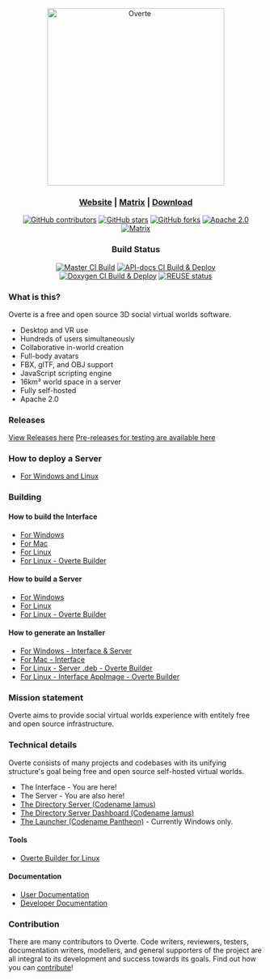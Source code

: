 <!--
Copyright 2013-2019 High Fidelity, Inc.
Copyright 2019-2021 Vircadia contributors
Copyright 2021-2022 Overte e.V.
SPDX-License-Identifier: Apache-2.0
-->

<p align="center"><a href="https://overte.org/"><picture><source srcset="interface/resources/images/brand-banner.svg" alt="Overte" width="350" media="(prefers-color-scheme: dark)"><img src="interface/resources/images/brand-banner-black.svg" alt="Overte" width="350"></picture></a></p>

<h3 align="center"><a href="https://overte.org/">Website</a> | <a href="https://matrix.to/#/#overte:matrix.org">Matrix</a> | <a href="https://overte.org/#download">Download</a></h3>
<p align="center">
    <a href="https://docs.overte.org/en/latest/contribute.html"><img alt="GitHub contributors" src="https://img.shields.io/github/contributors/overte-org/overte"></a>
    <a href="https://github.com/overte-org/overte/stargazers"><img alt="GitHub stars" src="https://img.shields.io/github/stars/overte-org/overte"></a>
    <a href="https://github.com/overte-org/overte/network"><img alt="GitHub forks" src="https://img.shields.io/github/forks/overte-org/overte"></a>
    <a href="https://www.apache.org/licenses/LICENSE-2.0"><img alt="Apache 2.0" src="https://img.shields.io/badge/license-Apache--2.0-%230A7BBB?style=flat"></a>
    <a href="https://matrix.to/#/#overte:matrix.org"><img alt="Matrix" src="https://img.shields.io/matrix/overte:matrix.org?label=Matrix%20chat"></a>
</p>
<h3 align="center">Build Status</h3>
<p align="center">
    <a href="https://github.com/overte-org/overte/actions/workflows/master_build.yml"><img alt="Master CI Build" src="https://github.com/overte-org/overte/actions/workflows/master_build.yml/badge.svg"></a>
    <a href="https://github.com/overte-org/overte/actions/workflows/master_deploy_apidocs.yml"><img alt="API-docs CI Build & Deploy" src="https://github.com/overte-org/overte/actions/workflows/master_deploy_apidocs.yml/badge.svg"></a>
    <a href="https://github.com/overte-org/overte/actions/workflows/master_deploy_doxygen.yml"><img alt="Doxygen CI Build & Deploy" src="https://github.com/overte-org/overte/actions/workflows/master_deploy_doxygen.yml/badge.svg"></a>
    <a href="https://api.reuse.software/info/github.com/overte-org/overte"><img alt="REUSE status" src="https://api.reuse.software/badge/github.com/overte-org/overte"></a>
</p>

### What is this?

Overte is a free and open source 3D social virtual worlds software.

* Desktop and VR use
* Hundreds of users simultaneously
* Collaborative in-world creation
* Full-body avatars
* FBX, glTF, and OBJ support
* JavaScript scripting engine
* 16km³ world space in a server
* Fully self-hosted
* Apache 2.0

### Releases

[View Releases here](https://github.com/overte-org/overte/releases/)
[Pre-releases for testing are available here](https://public.overte.org/index.html#build/overte/)

### How to deploy a Server

- [For Windows and Linux](https://docs.overte.org/en/latest/host.html)

### Building

#### How to build the Interface

- [For Windows](https://github.com/overte-org/overte/blob/master/BUILD_WIN.md)
- [For Mac](https://github.com/overte-org/overte/blob/master/BUILD_OSX.md)
- [For Linux](https://github.com/overte-org/overte/blob/master/BUILD_LINUX.md)
- [For Linux - Overte Builder](https://github.com/overte-org/overte-builder)

#### How to build a Server

- [For Windows](https://github.com/overte-org/overte/blob/master/BUILD_WIN.md)
- [For Linux](https://github.com/overte-org/overte/blob/master/BUILD_LINUX.md)
- [For Linux - Overte Builder](https://github.com/overte-org/overte-builder)

#### How to generate an Installer

- [For Windows - Interface & Server](https://github.com/overte-org/overte/blob/master/INSTALLER.md)
- [For Mac - Interface](https://github.com/overte-org/overte/blob/master/INSTALLER.md#os-x)
- [For Linux - Server .deb - Overte Builder](INSTALLER.md#ubuntu-1804--deb)
- [For Linux - Interface AppImage - Overte Builder](https://github.com/overte-org/overte-builder/blob/master/README.md#building-appimages)

### Mission statement

Overte aims to provide social virtual worlds experience with entitely free and open source infrastructure.

### Technical details

Overte consists of many projects and codebases with its unifying structure's goal being free and open source self-hosted virtual worlds.

- The Interface - You are here!
- The Server - You are also here!
- [The Directory Server (Codename Iamus)](https://github.com/overte/Iamus/)
- [The Directory Server Dashboard (Codename Iamus)](https://github.com/overte/project-iamus-dashboard/)
- [The Launcher (Codename Pantheon)](https://github.com/overte/pantheon-launcher/) - Currently Windows only.

#### Tools
- [Overte Builder for Linux](https://github.com/overte-org/overte-builder/)

#### Documentation
- [User Documentation](https://github.com/overte-org/overte-docs-sphinx/)
- [Developer Documentation](https://github.com/overte-org/overte-dev-docs/)

### Contribution

There are many contributors to Overte. Code writers, reviewers, testers, documentation writers, modellers, and general supporters of the project are all integral to its development and success towards its goals. Find out how you can [contribute](https://docs.overte.org/en/latest/contribute.html)!
